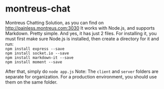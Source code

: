 # montreus-chat
Montreus Chatting Solution, as you can find on http://painless.montreus.com:3030
It works with Node.js, and supports Markdown. Pretty simple. And yes, it has just 2 files.
For installing it, you must first make sure Node.js is installed, then create a directory for it and run:
<br>
  `npm install express --save`
<br>
  `npm install socket.io --save`
<br>
  `npm install markdown-it --save`
<br>
  `npm install moment --save`

  After that, simply do `node app.js`
Note: The `client` and `server` folders are separate for organization. For a production environment, you should use them on the same folder.
